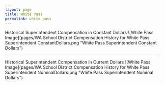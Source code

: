 ```yaml
---
layout: page
title: White Pass
permalink: white pass
---
```



Historical Superintendent Compensation in Constant Dollars
![White Pass Image](pages/WA School District Compensation History for White Pass Superintendent ConstantDollars.png "White Pass Superintendent Constant Dollars")

___

Historical Superintendent Compensation in Current Dollars
![White Pass Image](pages/WA School District Compensation History for White Pass Superintendent NominalDollars.png "White Pass Superintendent Nominal Dollars")